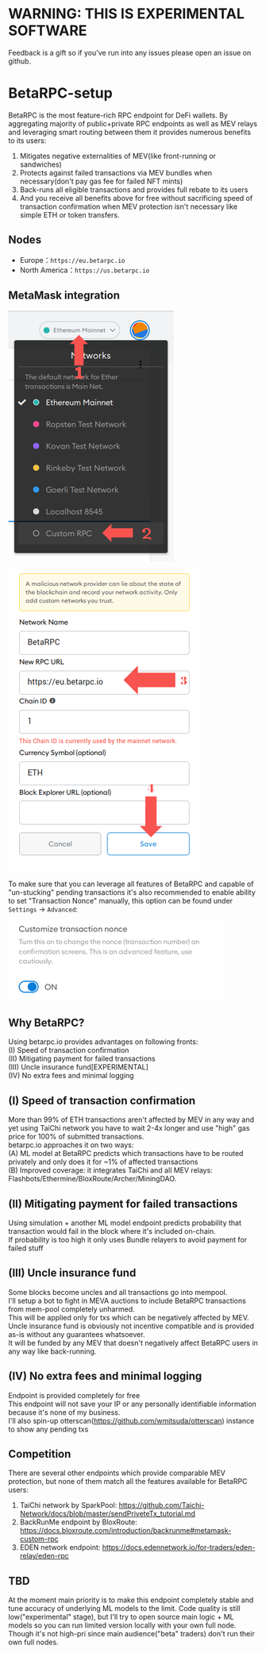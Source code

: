 # WARNING: THIS IS EXPERIMENTAL SOFTWARE
Feedback is a gift so if you've run into any issues please open an issue on github.

# BetaRPC-setup

BetaRPC is the most feature-rich RPC endpoint for DeFi wallets. By aggregating majority of public+private RPC endpoints as well as MEV relays and leveraging smart routing between them it provides numerous benefits to its users:
1) Mitigates negative externalities of MEV(like front-running or sandwiches)
2) Protects against failed transactions via MEV bundles when necessary(don't pay gas fee for failed NFT mints)
3) Back-runs all eligible transactions and provides full rebate to its users
4) And you receive all benefits above for free without sacrificing speed of transaction confirmation when MEV protection isn't necessary like simple ETH or token transfers.

## Nodes

* Europe：`https://eu.betarpc.io`
* North America：`https://us.betarpc.io`

## MetaMask integration

![](menu1.png)

![](menu2.png)

To make sure that you can leverage all features of BetaRPC and capable of "un-stucking" pending transactions it's also recommended to enable ability to set "Transaction Nonce" manually, this option can be found under `Settings` -> `Advanced`:  

![](menu3.png)

## Why BetaRPC?
Using betarpc.io provides advantages on following fronts:  
(I) Speed of transaction confirmation  
(II) Mitigating payment for failed transactions  
(III) Uncle insurance fund[EXPERIMENTAL]  
(IV) No extra fees and minimal logging  

## (I) Speed of transaction confirmation
More than 99% of ETH transactions aren't affected by MEV in any way and yet using TaiChi network you have to wait 2-4x longer and use "high" gas price for 100% of submitted transactions.  
betarpc.io approaches it on two ways:  
(A) ML model at BetaRPC predicts which transactions have to be routed privately and only does it for ~1% of affected transactions  
(B) Improved coverage: it integrates TaiChi and all MEV relays: Flashbots/Ethermine/BloxRoute/Archer/MiningDAO.  

## (II) Mitigating payment for failed transactions
Using simulation + another ML model endpoint predicts probability that transaction would fail in the block where it's included on-chain.  
If probability is too high it only uses Bundle relayers to avoid payment for failed stuff  

## (III) Uncle insurance fund
Some blocks become uncles and all transactions go into mempool.  
I'll setup a bot to fight in MEVA auctions to include BetaRPC transactions from mem-pool completely unharmed.  
This will be applied only for txs which can be negatively affected by MEV.  
Uncle insurance fund is obviously not incentive compatible and is provided as-is without any guarantees whatsoever.  
It will be funded by any MEV that doesn't negatively affect BetaRPC users in any way like back-running.  

## (IV) No extra fees and minimal logging 
Endpoint is provided completely for free  
This endpoint will not save your IP or any personally identifiable information because it's none of my business.  
I'll also spin-up otterscan(https://github.com/wmitsuda/otterscan) instance to show any pending txs

## Competition
There are several other endpoints which provide comparable MEV protection, but none of them match all the features available for BetaRPC users:
1) TaiChi network by SparkPool: https://github.com/Taichi-Network/docs/blob/master/sendPriveteTx_tutorial.md
2) BackRunMe endpoint by BloxRoute: https://docs.bloxroute.com/introduction/backrunme#metamask-custom-rpc
3) EDEN network endpoint: https://docs.edennetwork.io/for-traders/eden-relay/eden-rpc

## TBD
At the moment main priority is to make this endpoint completely stable and tune accuracy of underlying ML models to the limit.
Code quality is still low("experimental" stage), but I'll try to open source main logic + ML models so you can run limited version locally with your own full node. Though it's not high-pri since main audience("beta" traders) don't run their own full nodes. 
